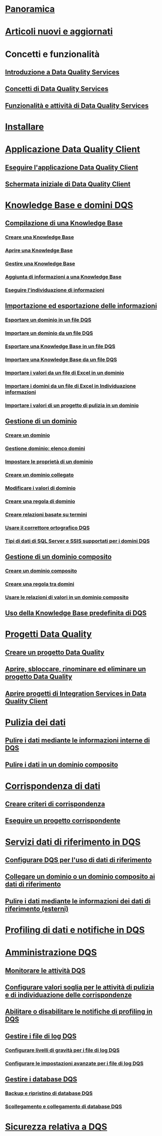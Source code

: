# [Panoramica](data-quality-services.md)  
# [Articoli nuovi e aggiornati](new-updated-data-quality-services.md)

# Concetti e funzionalità
## [Introduzione a Data Quality Services](introduction-to-data-quality-services.md)  
## [Concetti di Data Quality Services](data-quality-services-concepts.md)  
## [Funzionalità e attività di Data Quality Services](data-quality-services-features-and-tasks.md)  
# [Installare](../data-quality-services/install-windows/install-data-quality-services.md)
# [Applicazione Data Quality Client](data-quality-client-application.md)  
## [Eseguire l'applicazione Data Quality Client](run-the-data-quality-client-application.md)  
## [Schermata iniziale di Data Quality Client](data-quality-client-home-screen.md)  
# [Knowledge Base e domini DQS](dqs-knowledge-bases-and-domains.md)  
## [Compilazione di una Knowledge Base](building-a-knowledge-base.md)  
### [Creare una Knowledge Base](create-a-knowledge-base.md)  
### [Aprire una Knowledge Base](open-a-knowledge-base.md)  
### [Gestire una Knowledge Base](manage-a-knowledge-base.md)  
### [Aggiunta di informazioni a una Knowledge Base](adding-knowledge-to-a-knowledge-base.md)  
### [Eseguire l'individuazione di informazioni](perform-knowledge-discovery.md)  
## [Importazione ed esportazione delle informazioni](importing-and-exporting-knowledge.md)  
### [Esportare un dominio in un file DQS](export-a-domain-to-a-dqs-file.md)  
### [Importare un dominio da un file DQS](import-a-domain-from-a-dqs-file.md)  
### [Esportare una Knowledge Base in un file DQS](export-a-knowledge-base-to-a-dqs-file.md)  
### [Importare una Knowledge Base da un file DQS](import-a-knowledge-base-from-a-dqs-file.md)  
### [Importare i valori da un file di Excel in un dominio](import-values-from-an-excel-file-into-a-domain.md)  
### [Importare i domini da un file di Excel in Individuazione informazioni](import-domains-from-an-excel-file-in-knowledge-discovery.md)  
### [Importare i valori di un progetto di pulizia in un dominio](import-cleansing-project-values-into-a-domain.md)  
## [Gestione di un dominio](managing-a-domain.md)  
### [Creare un dominio](create-a-domain.md)  
### [Gestione dominio: elenco domini](domain-management-domain-list.md)  
### [Impostare le proprietà di un dominio](set-domain-properties.md)  
### [Creare un dominio collegato](create-a-linked-domain.md)  
### [Modificare i valori di dominio](change-domain-values.md)  
### [Creare una regola di dominio](create-a-domain-rule.md)  
### [Creare relazioni basate su termini](create-term-based-relations.md)  
### [Usare il correttore ortografico DQS](use-the-dqs-speller.md)  
### [Tipi di dati di SQL Server e SSIS supportati per i domini DQS](supported-sql-server-and-ssis-data-types-for-dqs-domains.md)  
## [Gestione di un dominio composito](managing-a-composite-domain.md)  
### [Creare un dominio composito](create-a-composite-domain.md)  
### [Creare una regola tra domini](create-a-cross-domain-rule.md)  
### [Usare le relazioni di valori in un dominio composito](use-value-relations-in-a-composite-domain.md)  
## [Uso della Knowledge Base predefinita di DQS](using-the-dqs-default-knowledge-base.md)  
# [Progetti Data Quality](data-quality-projects-dqs.md)  
## [Creare un progetto Data Quality](create-a-data-quality-project.md)  
## [Aprire, sbloccare, rinominare ed eliminare un progetto Data Quality](open-unlock-rename-and-delete-a-data-quality-project.md)  
## [Aprire progetti di Integration Services in Data Quality Client](open-integration-services-projects-in-data-quality-client.md)  
# [Pulizia dei dati](data-cleansing.md)  
## [Pulire i dati mediante le informazioni interne di DQS](cleanse-data-using-dqs-internal-knowledge.md)  
## [Pulire i dati in un dominio composito](cleanse-data-in-a-composite-domain.md)  
# [Corrispondenza di dati](data-matching.md)  
## [Creare criteri di corrispondenza](create-a-matching-policy.md)  
## [Eseguire un progetto corrispondente](run-a-matching-project.md)  
# [Servizi dati di riferimento in DQS](reference-data-services-in-dqs.md)  
## [Configurare DQS per l'uso di dati di riferimento](configure-dqs-to-use-reference-data.md)  
## [Collegare un dominio o un dominio composito ai dati di riferimento](attach-domain-or-composite-domain-to-reference-data.md)  
## [Pulire i dati mediante le informazioni dei dati di riferimento (esterni)](cleanse-data-using-reference-data-external-knowledge.md)  
# [Profiling di dati e notifiche in DQS](data-profiling-and-notifications-in-dqs.md)  
# [Amministrazione DQS](dqs-administration.md)  
## [Monitorare le attività DQS](monitor-dqs-activities.md)  
## [Configurare valori soglia per le attività di pulizia e di individuazione delle corrispondenze](configure-threshold-values-for-cleansing-and-matching.md)  
## [Abilitare o disabilitare le notifiche di profiling in DQS](enable-or-disable-profiling-notifications-in-dqs.md)  
## [Gestire i file di log DQS](manage-dqs-log-files.md)  
### [Configurare livelli di gravità per i file di log DQS](configure-severity-levels-for-dqs-log-files.md)  
### [Configurare le impostazioni avanzate per i file di log DQS](configure-advanced-settings-for-dqs-log-files.md)  
## [Gestire i database DQS](manage-dqs-databases.md)  
### [Backup e ripristino di database DQS](backing-up-and-restoring-dqs-databases.md)  
### [Scollegamento e collegamento di database DQS](detaching-and-attaching-dqs-databases.md)  
# [Sicurezza relativa a DQS](dqs-security.md)  
